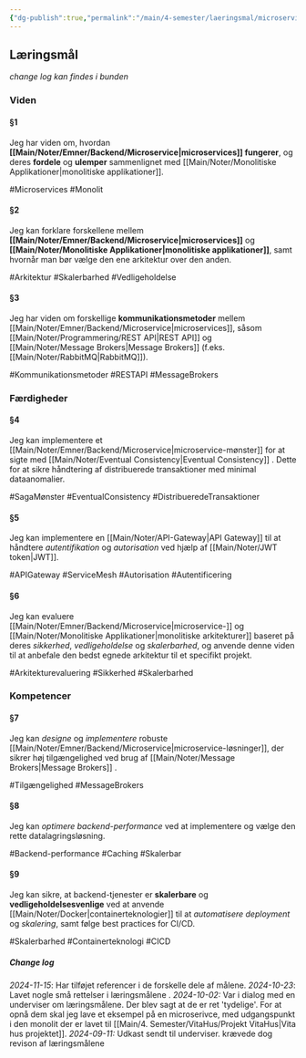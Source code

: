 ```yaml
---
{"dg-publish":true,"permalink":"/main/4-semester/laeringsmal/microservices-laeringsmal/","title":"Microservices Læringmål","created":"2024-09-11T11:41:52.839+02:00"}
---
```


## Læringsmål 
*change log kan findes i bunden*
### Viden

#### §1
Jeg har viden om, hvordan **[[Main/Noter/Emner/Backend/Microservice\|microservices]] fungerer**, og deres **fordele** og **ulemper** sammenlignet med [[Main/Noter/Monolitiske Applikationer\|monolitiske applikationer]].

#Microservices #Monolit 
#### §2
Jeg kan forklare forskellene mellem **[[Main/Noter/Emner/Backend/Microservice\|microservices]]** og **[[Main/Noter/Monolitiske Applikationer\|monolitiske applikationer]]**, samt hvornår man bør vælge den ene arkitektur over den anden.

#Arkitektur #Skalerbarhed #Vedligeholdelse
#### §3
Jeg har viden om forskellige **kommunikationsmetoder** mellem [[Main/Noter/Emner/Backend/Microservice\|microservices]], såsom [[Main/Noter/Programmering/REST API\|REST API]]  og [[Main/Noter/Message Brokers\|Message Brokers]] (f.eks. [[Main/Noter/RabbitMQ\|RabbitMQ]]).

#Kommunikationsmetoder #RESTAPI #MessageBrokers
### Færdigheder

#### §4
Jeg kan implementere et [[Main/Noter/Emner/Backend/Microservice\|microservice-mønster]] for at sigte med [[Main/Noter/Eventual Consistency\|Eventual Consistency]] . Dette for at sikre håndtering af distribuerede transaktioner med minimal dataanomalier.

#SagaMønster #EventualConsistency #DistribueredeTransaktioner
#### §5
Jeg kan implementere en [[Main/Noter/API-Gateway\|API Gateway]] til at håndtere  *autentifikation* og *autorisation* ved hjælp af [[Main/Noter/JWT token\|JWT]].

#APIGateway #ServiceMesh #Autorisation #Autentificering 
#### §6
Jeg kan evaluere [[Main/Noter/Emner/Backend/Microservice\|microservice-]] og [[Main/Noter/Monolitiske Applikationer\|monolitiske arkitekturer]] baseret på deres *sikkerhed*, *vedligeholdelse* og *skalerbarhed*, og anvende denne viden til at anbefale den bedst egnede arkitektur til et specifikt projekt.

#Arkitekturevaluering #Sikkerhed #Skalerbarhed

### Kompetencer

#### §7
Jeg kan *designe* og *implementere* robuste [[Main/Noter/Emner/Backend/Microservice\|microservice-løsninger]], der sikrer høj tilgængelighed ved brug af [[Main/Noter/Message Brokers\|Message Brokers]] .

#Tilgængelighed #MessageBrokers
#### §8
Jeg kan *optimere backend-performance* ved at implementere og vælge den rette datalagringsløsning.

#Backend-performance #Caching #Skalerbar
#### §9
Jeg kan sikre, at backend-tjenester er **skalerbare** og **vedligeholdelsesvenlige** ved at anvende [[Main/Noter/Docker\|containerteknologier]] til at *automatisere deployment* og *skalering*, samt følge best practices for CI/CD.

#Skalerbarhed #Containerteknologi #CICD


##### Change log
*2024-11-15*: Har tilføjet referencer i de forskelle dele af målene.
*2024-10-23*: Lavet nogle små rettelser i læringsmålene .
*2024-10-02:* Var i dialog med en underviser om læringsmålene. Der blev sagt at de er ret 'tydelige'. For at opnå dem skal jeg lave et eksempel på en microserivce, med udgangspunkt i den monolit der er lavet til [[Main/4. Semester/VitaHus/Projekt VitaHus\|Vita hus projektet]].
*2024-09-11:* Udkast sendt til underviser. krævede dog revison af læringsmålene